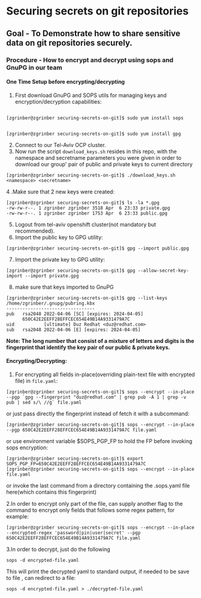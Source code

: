 # Securing secrets on git repositories

## Goal - To Demonstrate how to share sensitive data on git repositories securely.

### Procedure - How to encrypt and decrypt using sops and GnuPG in our team

#### One Time Setup before encrypting/decrypting
1. First download GnuPG and SOPS utils for managing keys and encryption/decryption capabilities:
```shell

[zgrinber@zgrinber securing-secrets-on-git]$ sudo yum install sops
```
```shell

[zgrinber@zgrinber securing-secrets-on-git]$ sudo yum install gpg
```

2. Connect to our Tel-Aviv OCP cluster.
3. Now run the script `download_keys.sh` resides in this repo, with the namespace and secretname parameters you were given
   in order to download our group' pair of public and private keys to current directory
```shell
[zgrinber@zgrinber securing-secrets-on-git]$ ./download_keys.sh <namespace> <secretname>
```

4 .Make sure that 2 new keys were created:
```shell
[zgrinber@zgrinber securing-secrets-on-git]$ ls -la *.gpg
-rw-rw-r--. 1 zgrinber zgrinber 3518 Apr  6 23:33 private.gpg
-rw-rw-r--. 1 zgrinber zgrinber 1753 Apr  6 23:33 public.gpg
```
5. Logout from tel-aviv openshift cluster(not mandatory but recommended).
6. Import the public key to GPG utility:
```shell
[zgrinber@zgrinber securing-secrets-on-git]$ gpg --import public.gpg
```
7. Import the private key to GPG utility:
```shell
[zgrinber@zgrinber securing-secrets-on-git]$ gpg --allow-secret-key-import --import private.gpg
```
8. make sure that keys imported to GnuPG
```shell
[zgrinber@zgrinber securing-secrets-on-git]$ gpg --list-keys
/home/zgrinber/.gnupg/pubring.kbx
---------------------------------
pub   rsa2048 2022-04-06 [SC] [expires: 2024-04-05]
      650C42E2EEFF28EFFCEC654E49B14A9331479A7C
uid           [ultimate] Duz Redhat <duz@redhat.com>
sub   rsa2048 2022-04-06 [E] [expires: 2024-04-05]
```
**Note: The long number that consist of a mixture of letters and digits is the fingerprint that identify the key pair of our public & private keys.**

#### Encrypting/Decrypting:

1. For encrypting all fields in-place(overriding plain-text file with encrypted file) in `file.yaml`:
```shell
[zgrinber@zgrinber securing-secrets-on-git]$ sops --encrypt --in-place --pgp `gpg --fingerprint "duz@redhat.com" | grep pub -A 1 | grep -v pub | sed s/\ //g` file.yaml
```
or just pass directly the fingerprint instead of fetch it with a subcommand:
```shell
[zgrinber@zgrinber securing-secrets-on-git]$ sops --encrypt --in-place --pgp 650C42E2EEFF28EFFCEC654E49B14A9331479A7C file.yaml
```
or use environment variable $SOPS_PGP_FP to hold the FP before invoking sops encryption:
```shell
[zgrinber@zgrinber securing-secrets-on-git]$ export SOPS_PGP_FP=650C42E2EEFF28EFFCEC654E49B14A9331479A7C
[zgrinber@zgrinber securing-secrets-on-git]$ sops --encrypt --in-place file.yaml
```
or invoke the last command from a directory containing the .sops.yaml file here(which contains this fingerprint)

2.In order to encrypt only part of the file, can supply another flag to the command to encrypt only fields that follows some regex pattern, for example:
```shell
[zgrinber@zgrinber securing-secrets-on-git]$ sops --encrypt --in-place --encrypted-regex 'password|pin|user|secret' --pgp 650C42E2EEFF28EFFCEC654E49B14A9331479A7C file.yaml
```

3.In order to decrypt, just do the following
```shell
sops -d encrypted-file.yaml
```
This will print the decrypted yaml to standard output, if needed to be save to file , can redirect to a file:
```shell
sops -d encrypted-file.yaml > ./decrypted-file.yaml
```
